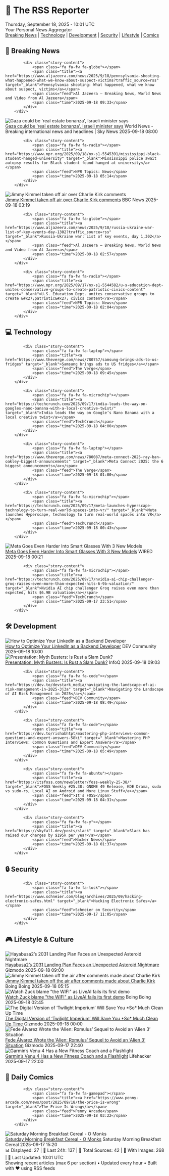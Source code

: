 <!-- Processing 54 RSS feeds at 2025-09-18 10:01:44 UTC -->
<!-- Processing: XKCD -->
<!-- Processing: Saturday Morning Breakfast Cereal -->
<!-- Processing: Penny Arcade -->
<!-- Processing: Poorly Drawn Lines -->
<!-- Processing: Questionable Content -->
<!-- Processing: Dinosaur Comics -->
<!-- Processing: CNN Top Stories -->
<!-- Processing: CNN Breaking News -->
<!-- Processing: BBC World News -->
<!-- Processing: BBC Breaking News -->
<!-- Processing: Al Jazeera Breaking News -->
<!-- Processing: Reuters World News -->
<!-- Processing: Associated Press Breaking -->
<!-- Processing: Sky News World -->
<!-- Processing: TechCrunch -->
<!-- Processing: The Verge -->
<!-- Processing: O'Reilly Radar -->
<!-- Processing: Slashdot -->
<!-- Processing: Lobsters Python -->
<!-- Processing: Hacker News -->
<!-- Processing: Dev.to -->
<!-- Processing: StackOverflow Blog -->
<!-- Processing: Phoronix Linux News -->
<!-- Processing: It's FOSS -->
<!-- Processing: OMG! Ubuntu -->
<!-- Processing: Red Hat Blog -->
<!-- Processing: InfoQ -->
<!-- Processing: Gizmodo -->
<!-- Processing: Krebs on Security -->
<!-- Processing: Schneier on Security -->
<!-- Generated 6 new posts out of 30 feeds processed -->
<div class="newspaper-header">
    <h1 class="newspaper-title">📰 The RSS Reporter</h1>
    <div class="newspaper-date">Thursday, September 18, 2025 - 10:01 UTC</div>
    <div class="newspaper-subtitle">Your Personal News Aggregator</div>
</div>

<div class="newspaper-nav">
    <a href="#breaking">Breaking News</a> |
    <a href="#tech">Technology</a> |
    <a href="#dev">Development</a> |
    <a href="#security">Security</a> |
    <a href="#lifestyle">Lifestyle</a> |
    <a href="#webcomics">Comics</a>
</div>

<div class="news-section breaking-news" id="breaking">
<h2 class="section-header">🚨 Breaking News</h2>
<div class="stories-container">
<div class="story">
            
            <div class="story-content">
                <span class="fa fa-fw fa-globe"></span>
                <span class="title"><a href="https://www.aljazeera.com/news/2025/9/18/pennsylvania-shooting-what-happened-what-we-know-about-suspect-victims?traffic_source=rss" target="_blank">Pennsylvania shooting: What happened, what we know about suspect, victims</a></span>
                <span class="feed">Al Jazeera – Breaking News, World News and Video from Al Jazeera</span>
                <span class="time">2025-09-18 09:33</span>
            </div>
        </div>
<div class="story">
            <img src="https://e3.365dm.com/25/08/1920x1080/skynews-west-bank-smotrich_6990709.jpg?20250918101552" alt="Gaza could be &#x27;real estate bonanza&#x27;, Israeli minister says" class="story-image" loading="lazy" onerror="this.style.display='none'">
            <div class="story-content">
                <span class="fa fa-fw fa-satellite"></span>
                <span class="title"><a href="https://news.sky.com/story/gaza-could-be-real-estate-bonanza-israeli-minister-bezalel-smotrich-says-13433205" target="_blank">Gaza could be &#x27;real estate bonanza&#x27;, Israeli minister says</a></span>
                <span class="feed">World News - Breaking international news and headlines | Sky News</span>
                <span class="time">2025-09-18 08:00</span>
            </div>
        </div>
<div class="story">
            
            <div class="story-content">
                <span class="fa fa-fw fa-radio"></span>
                <span class="title"><a href="https://www.npr.org/2025/09/18/nx-s1-5545391/mississippi-black-student-hanged-university" target="_blank">Mississippi police await autopsy results for Black student found hanged at university</a></span>
                <span class="feed">NPR Topics: News</span>
                <span class="time">2025-09-18 05:14</span>
            </div>
        </div>
<div class="story">
            <img src="https://ichef.bbci.co.uk/ace/standard/240/cpsprodpb/63f6/live/3e5c43e0-941a-11f0-9cf6-cbf3e73ce2b9.jpg" alt="Jimmy Kimmel taken off air over Charlie Kirk comments" class="story-image" loading="lazy" onerror="this.style.display='none'">
            <div class="story-content">
                <span class="fa fa-fw fa-earth-americas"></span>
                <span class="title"><a href="https://www.bbc.com/news/articles/c203n52x1y9o?at_medium=RSS&at_campaign=rss" target="_blank">Jimmy Kimmel taken off air over Charlie Kirk comments</a></span>
                <span class="feed">BBC News</span>
                <span class="time">2025-09-18 03:19</span>
            </div>
        </div>
<div class="story">
            
            <div class="story-content">
                <span class="fa fa-fw fa-globe"></span>
                <span class="title"><a href="https://www.aljazeera.com/news/2025/9/18/russia-ukraine-war-list-of-key-events-day-1302?traffic_source=rss" target="_blank">Russia-Ukraine war: List of key events, day 1,302</a></span>
                <span class="feed">Al Jazeera – Breaking News, World News and Video from Al Jazeera</span>
                <span class="time">2025-09-18 02:57</span>
            </div>
        </div>
<div class="story">
            
            <div class="story-content">
                <span class="fa fa-fw fa-radio"></span>
                <span class="title"><a href="https://www.npr.org/2025/09/17/nx-s1-5544582/u-s-education-dept-unites-conservative-groups-to-create-patriotic-civics-content" target="_blank">U.S. Education Dept. unites conservative groups to create &#x27;patriotic&#x27; civics content</a></span>
                <span class="feed">NPR Topics: News</span>
                <span class="time">2025-09-18 02:04</span>
            </div>
        </div>
</div>
</div>
<div class="news-section tech-news" id="tech">
<h2 class="section-header">💻 Technology</h2>
<div class="stories-container">
<div class="story">
            
            <div class="story-content">
                <span class="fa fa-fw fa-laptop"></span>
                <span class="title"><a href="https://www.theverge.com/news/780757/samsung-brings-ads-to-us-fridges" target="_blank">Samsung brings ads to US fridges</a></span>
                <span class="feed">The Verge</span>
                <span class="time">2025-09-18 09:45</span>
            </div>
        </div>
<div class="story">
            
            <div class="story-content">
                <span class="fa fa-fw fa-microchip"></span>
                <span class="title"><a href="https://techcrunch.com/2025/09/17/india-leads-the-way-on-googles-nano-banana-with-a-local-creative-twist/" target="_blank">India leads the way on Google’s Nano Banana with a local creative twist</a></span>
                <span class="feed">TechCrunch</span>
                <span class="time">2025-09-18 04:00</span>
            </div>
        </div>
<div class="story">
            
            <div class="story-content">
                <span class="fa fa-fw fa-laptop"></span>
                <span class="title"><a href="https://www.theverge.com/news/780087/meta-connect-2025-ray-ban-oakley-biggest-announcements" target="_blank">Meta Connect 2025: the 6 biggest announcements</a></span>
                <span class="feed">The Verge</span>
                <span class="time">2025-09-18 01:00</span>
            </div>
        </div>
<div class="story">
            
            <div class="story-content">
                <span class="fa fa-fw fa-microchip"></span>
                <span class="title"><a href="https://techcrunch.com/2025/09/17/meta-launches-hyperscape-technology-to-turn-real-world-spaces-into-vr/" target="_blank">Meta launches Hyperscape, technology to turn real-world spaces into VR</a></span>
                <span class="feed">TechCrunch</span>
                <span class="time">2025-09-18 00:43</span>
            </div>
        </div>
<div class="story">
            <img src="https://media.wired.com/photos/68c970f0dd665c0fef6ece1e/master/pass/091625_Meta-Glasses-Launch.jpg" alt="Meta Goes Even Harder Into Smart Glasses With 3 New Models" class="story-image" loading="lazy" onerror="this.style.display='none'">
            <div class="story-content">
                <span class="fa fa-fw fa-bolt"></span>
                <span class="title"><a href="https://www.wired.com/story/meta-smart-glasses-ray-ban-display-ray-ban-gen-2-oakley-vanguard/" target="_blank">Meta Goes Even Harder Into Smart Glasses With 3 New Models</a></span>
                <span class="feed">WIRED</span>
                <span class="time">2025-09-18 00:21</span>
            </div>
        </div>
<div class="story">
            
            <div class="story-content">
                <span class="fa fa-fw fa-microchip"></span>
                <span class="title"><a href="https://techcrunch.com/2025/09/17/nvidia-ai-chip-challenger-groq-raises-even-more-than-expected-hits-6-9b-valuation/" target="_blank">Nvidia AI chip challenger Groq raises even more than expected, hits $6.9B valuation</a></span>
                <span class="feed">TechCrunch</span>
                <span class="time">2025-09-17 23:51</span>
            </div>
        </div>
</div>
</div>
<div class="news-section dev-news" id="dev">
<h2 class="section-header">🛠️ Development</h2>
<div class="stories-container">
<div class="story">
            <img src="https://media2.dev.to/dynamic/image/width=800%2Cheight=%2Cfit=scale-down%2Cgravity=auto%2Cformat=auto/https%3A%2F%2Fdev-to-uploads.s3.amazonaws.com%2Fuploads%2Farticles%2Fq2kojfsounc66oo8efu2.png" alt="How to Optimize Your LinkedIn as a Backend Developer" class="story-image" loading="lazy" onerror="this.style.display='none'">
            <div class="story-content">
                <span class="fa fa-fw fa-code"></span>
                <span class="title"><a href="https://dev.to/masteringbackend/how-to-optimize-your-linkedin-as-a-backend-developer-48cm" target="_blank">How to Optimize Your LinkedIn as a Backend Developer</a></span>
                <span class="feed">DEV Community</span>
                <span class="time">2025-09-18 10:00</span>
            </div>
        </div>
<div class="story">
            <img src="https://res.infoq.com/presentations/rust-lessons/en/mediumimage/ramya-krishnamoorthy-medium-1756891897399.jpg" alt="Presentation: Myth Busters: Is Rust a Slam Dunk?" class="story-image" loading="lazy" onerror="this.style.display='none'">
            <div class="story-content">
                <span class="fa fa-fw fa-info-circle"></span>
                <span class="title"><a href="https://www.infoq.com/presentations/rust-lessons/?utm_campaign=infoq_content&utm_source=infoq&utm_medium=feed&utm_term=global" target="_blank">Presentation: Myth Busters: Is Rust a Slam Dunk?</a></span>
                <span class="feed">InfoQ</span>
                <span class="time">2025-09-18 09:03</span>
            </div>
        </div>
<div class="story">
            
            <div class="story-content">
                <span class="fa fa-fw fa-code"></span>
                <span class="title"><a href="https://dev.to/devstark_media/navigating-the-landscape-of-ai-risk-management-in-2025-3j3a" target="_blank">Navigating the Landscape of AI Risk Management in 2025</a></span>
                <span class="feed">DEV Community</span>
                <span class="time">2025-09-18 08:49</span>
            </div>
        </div>
<div class="story">
            
            <div class="story-content">
                <span class="fa fa-fw fa-code"></span>
                <span class="title"><a href="https://dev.to/rishabhtpt/mastering-php-interviews-common-questions-and-expert-answers-58ki" target="_blank">Mastering PHP Interviews: Common Questions and Expert Answers</a></span>
                <span class="feed">DEV Community</span>
                <span class="time">2025-09-18 05:49</span>
            </div>
        </div>
<div class="story">
            
            <div class="story-content">
                <span class="fa fa-fw fa-ubuntu"></span>
                <span class="title"><a href="https://itsfoss.com/newsletter/foss-weekly-25-38/" target="_blank">FOSS Weekly #25.38: GNOME 49 Release, KDE Drama, sudo vs sudo-rs, Local AI on Android and More Linux Stuff</a></span>
                <span class="feed">It's FOSS</span>
                <span class="time">2025-09-18 04:31</span>
            </div>
        </div>
<div class="story">
            
            <div class="story-content">
                <span class="fa fa-fw fa-y"></span>
                <span class="title"><a href="https://skyfall.dev/posts/slack" target="_blank">Slack has raised our charges by $195k per year</a></span>
                <span class="feed">Hacker News</span>
                <span class="time">2025-09-18 01:37</span>
            </div>
        </div>
</div>
</div>
<div class="news-section security-news" id="security">
<h2 class="section-header">🔒 Security</h2>
<div class="stories-container">
<div class="story">
            
            <div class="story-content">
                <span class="fa fa-fw fa-lock"></span>
                <span class="title"><a href="https://www.schneier.com/blog/archives/2025/09/hacking-electronic-safes.html" target="_blank">Hacking Electronic Safes</a></span>
                <span class="feed">Schneier on Security</span>
                <span class="time">2025-09-17 11:05</span>
            </div>
        </div>
</div>
</div>
<div class="news-section lifestyle-news" id="lifestyle">
<h2 class="section-header">🎮 Lifestyle & Culture</h2>
<div class="stories-container">
<div class="story">
            <img src="https://gizmodo.com/app/uploads/2025/09/hayabusa2-touchdown.jpg" alt="Hayabusa2’s 2031 Landing Plan Faces an Unexpected Asteroid Nightmare" class="story-image" loading="lazy" onerror="this.style.display='none'">
            <div class="story-content">
                <span class="fa fa-fw fa-computer"></span>
                <span class="title"><a href="https://gizmodo.com/hayabusa2s-2031-landing-plan-faces-an-unexpected-asteroid-nightmare-2000660086" target="_blank">Hayabusa2’s 2031 Landing Plan Faces an Unexpected Asteroid Nightmare</a></span>
                <span class="feed">Gizmodo</span>
                <span class="time">2025-09-18 09:00</span>
            </div>
        </div>
<div class="story">
            <img src="https://i0.wp.com/boingboing.net/wp-content/uploads/2025/09/Kimmel.jpg?fit=1080%2C612&amp;quality=60&amp;ssl=1" alt="Jimmy Kimmel taken off the air after comments made about Charlie Kirk" class="story-image" loading="lazy" onerror="this.style.display='none'">
            <div class="story-content">
                <span class="fa fa-fw fa-arrow-right"></span>
                <span class="title"><a href="https://boingboing.net/2025/09/17/jimmy-kimmel-taken-off-the-air-after-comments-made-about-charlie-kirk.html" target="_blank">Jimmy Kimmel taken off the air after comments made about Charlie Kirk</a></span>
                <span class="feed">Boing Boing</span>
                <span class="time">2025-09-18 05:15</span>
            </div>
        </div>
<div class="story">
            <img src="https://i0.wp.com/boingboing.net/wp-content/uploads/2022/06/metashrug.jpg?fit=1500%2C1000&amp;quality=60&amp;ssl=1" alt="Watch Zuck blame &quot;the WIFI&quot; as LiveAI fails its first demo" class="story-image" loading="lazy" onerror="this.style.display='none'">
            <div class="story-content">
                <span class="fa fa-fw fa-arrow-right"></span>
                <span class="title"><a href="https://boingboing.net/2025/09/17/watch-zuck-blame-the-wifi-as-liveai-fails-its-first-demo.html" target="_blank">Watch Zuck blame &quot;the WIFI&quot; as LiveAI fails its first demo</a></span>
                <span class="feed">Boing Boing</span>
                <span class="time">2025-09-18 02:45</span>
            </div>
        </div>
<div class="story">
            <img src="https://gizmodo.com/app/uploads/2025/09/twilight-imperium-digital.jpg" alt="The Digital Version of ‘Twilight Imperium’ Will Save You *So* Much Clean Up Time" class="story-image" loading="lazy" onerror="this.style.display='none'">
            <div class="story-content">
                <span class="fa fa-fw fa-computer"></span>
                <span class="title"><a href="https://gizmodo.com/twilight-imperium-digital-game-release-date-steam-2000660383" target="_blank">The Digital Version of ‘Twilight Imperium’ Will Save You *So* Much Clean Up Time</a></span>
                <span class="feed">Gizmodo</span>
                <span class="time">2025-09-18 00:00</span>
            </div>
        </div>
<div class="story">
            <img src="https://gizmodo.com/app/uploads/2025/09/alienromulus.jpg" alt="Fede Álvarez Wrote the ‘Alien: Romulus’ Sequel to Avoid an ‘Alien 3’ Situation" class="story-image" loading="lazy" onerror="this.style.display='none'">
            <div class="story-content">
                <span class="fa fa-fw fa-computer"></span>
                <span class="title"><a href="https://gizmodo.com/alien-romulus-sequel-fede-alvarez-alien-3-2000660375" target="_blank">Fede Álvarez Wrote the ‘Alien: Romulus’ Sequel to Avoid an ‘Alien 3’ Situation</a></span>
                <span class="feed">Gizmodo</span>
                <span class="time">2025-09-17 22:40</span>
            </div>
        </div>
<div class="story">
            <img src="https://lifehacker.com/imagery/articles/01K5CPEZWZPJS0BQTJWDREQXGG/hero-image.png" alt="Garmin’s Venu 4 Has a New Fitness Coach and a Flashlight" class="story-image" loading="lazy" onerror="this.style.display='none'">
            <div class="story-content">
                <span class="fa fa-fw fa-life-ring"></span>
                <span class="title"><a href="https://lifehacker.com/health/garmin-new-venu-4-watch?utm_medium=RSS" target="_blank">Garmin’s Venu 4 Has a New Fitness Coach and a Flashlight</a></span>
                <span class="feed">Lifehacker</span>
                <span class="time">2025-09-17 22:00</span>
            </div>
        </div>
</div>
</div>
<div class="news-section webcomics-section" id="webcomics">
<h2 class="section-header">🎨 Daily Comics</h2>
<div class="stories-container">
<div class="story">
            
            <div class="story-content">
                <span class="fa fa-fw fa-gamepad"></span>
                <span class="title"><a href="https://www.penny-arcade.com/news/post/2025/09/18/the-price-is-wrong" target="_blank">The Price Is Wrong</a></span>
                <span class="feed">Penny Arcade</span>
                <span class="time">2025-09-18 03:22</span>
            </div>
        </div>
<div class="story">
            <img src="https://www.smbc-comics.com/comics/1757980876-20250917.png" alt="Saturday Morning Breakfast Cereal - O Monks" class="story-image" loading="lazy" onerror="this.style.display='none'">
            <div class="story-content">
                <span class="fa fa-fw fa-smile"></span>
                <span class="title"><a href="https://www.smbc-comics.com/comic/o-monks" target="_blank">Saturday Morning Breakfast Cereal - O Monks</a></span>
                <span class="feed">Saturday Morning Breakfast Cereal</span>
                <span class="time">2025-09-17 15:20</span>
            </div>
        </div>
</div>
</div>

<div class="newspaper-footer">
    <div class="stats">
        📊 Displayed: 27 | 📅 Last 24h: 137 | 📡 Total Sources: 42 | 📸 With Images: 268 |
        🔄 Last Updated: 10:01 UTC
    </div>
    <div class="footer-note">
        Showing recent articles (max 6 per section) • Updated every hour • Built with ❤️ using RSS feeds
    </div>
</div>

